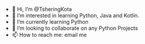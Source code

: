 - 👋 Hi, I’m @TsheringKota
- 👀 I’m interested in learning Python, Java and Kotlin.
- 🌱 I’m currently learning Python  
- 💞️ I’m looking to collaborate on any Python Projects
- 📫 How to reach me: email me

<!---
TsheringKota/TsheringKota is a ✨ special ✨ repository because its `README.md` (this file) appears on your GitHub profile.
You can click the Preview link to take a look at your changes.
--->
